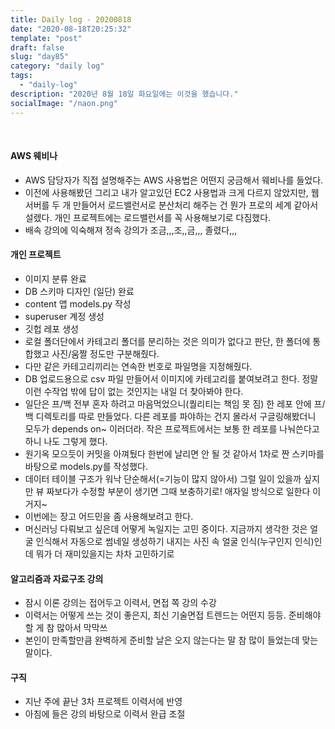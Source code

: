 ```yaml
---
title: Daily log - 20200818
date: "2020-08-18T20:25:32"
template: "post"
draft: false
slug: "day85"
category: "daily log"
tags:
  - "daily-log"
description: "2020년 8월 18일 화요일에는 이것을 했습니다."
socialImage: "/naon.png"
---
```


<br>

#### AWS 웨비나
- AWS 담당자가 직접 설명해주는 AWS 사용법은 어떤지 궁금해서 웨비나를 들었다.
- 이전에 사용해봤던 그리고 내가 알고있던 EC2 사용법과 크게 다르지 않았지만, 웹 서버를 두 개 만들어서 로드밸런서로 분산처리 해주는 건 뭔가 프로의 세계 같아서 설렜다. 개인 프로젝트에는 로드밸런서를 꼭 사용해보기로 다짐했다.
- 배속 강의에 익숙해져 정속 강의가 조금,,,조,,금,,, 졸렸다,,,

#### 개인 프로젝트
- 이미지 분류 완료
- DB 스키마 디자인 (일단) 완료
- content 앱 models.py 작성
- superuser 계정 생성
- 깃헙 레포 생성
- 로컬 폴더단에서 카테고리 폴더를 분리하는 것은 의미가 없다고 판단, 한 폴더에 통합했고 사진/움짤 정도만 구분해줬다.
- 다만 같은 카테고리끼리는 연속한 번호로 파일명을 지정해줬다.
- DB 업로드용으로 csv 파일 만들어서 이미지에 카테고리를 붙여보려고 한다. 정말 이런 수작업 밖에 답이 없는 것인지는 내일 더 찾아봐야 한다.
- 일단은 프/백 전부 혼자 하려고 마음먹었으니(퀄리티는 책임 못 짐) 한 레포 안에 프/백 디렉토리를 따로 만들었다. 다른 레포를 파야하는 건지 몰라서 구글링해봤더니 모두가 depends on~ 이러더라. 작은 프로젝트에서는 보통 한 레포를 나눠쓴다고 하니 나도 그렇게 했다.
- 원기옥 모으듯이 커밋을 아껴뒀다 한번에 날리면 안 될 것 같아서 1차로 짠 스키마를 바탕으로 models.py를 작성했다.
- 데이터 테이블 구조가 워낙 단순해서(=기능이 많지 않아서) 그럴 일이 있을까 싶지만 뷰 짜보다가 수정할 부분이 생기면 그때 보충하기로! 애자일 방식으로 일한다 이거지~
- 이번에는 장고 어드민을 좀 사용해보려고 한다.
- 머신러닝 다뤄보고 싶은데 어떻게 녹일지는 고민 중이다. 지금까지 생각한 것은 얼굴 인식해서 자동으로 썸네일 생성하기 내지는 사진 속 얼굴 인식(누구인지 인식)인데 뭐가 더 재미있을지는 차차 고민하기로

#### 알고리즘과 자료구조 강의
- 잠시 이론 강의는 접어두고 이력서, 면접 쪽 강의 수강
- 이력서는 어떻게 쓰는 것이 좋은지, 최신 기술면접 트렌드는 어떤지 등등. 준비해야할 게 참 많아서 막막쓰
- 본인이 만족할만큼 완벽하게 준비할 날은 오지 않는다는 말 참 많이 들었는데 맞는 말이다.

#### 구직
- 지난 주에 끝난 3차 프로젝트 이력서에 반영
- 아침에 들은 강의 바탕으로 이력서 완급 조절